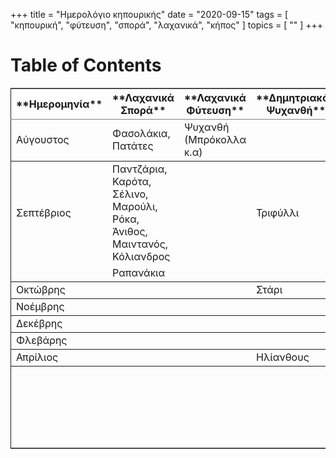 +++
title = "Ημερολόγιο κηπουρικής"
date = "2020-09-15"
tags = [ "κηπουρική", "φύτευση", "σπορά", "λαχανικά", "κήπος" ]
topics = [ "" ]
+++


# Table of Contents



<table border="2" cellspacing="0" cellpadding="6" rules="groups" frame="hsides">


<colgroup>
<col  class="org-left" />

<col  class="org-left" />

<col  class="org-left" />

<col  class="org-left" />

<col  class="org-left" />

<col  class="org-left" />
</colgroup>
<thead>
<tr>
<th scope="col" class="org-left">**Ημερομηνία**</th>
<th scope="col" class="org-left">**Λαχανικά Σπορά**</th>
<th scope="col" class="org-left">**Λαχανικά Φύτευση**</th>
<th scope="col" class="org-left">**Δημητριακά-Ψυχανθή**</th>
<th scope="col" class="org-left">**Αρωματικά**</th>
<th scope="col" class="org-left">**Δένδρα**</th>
</tr>
</thead>

<tbody>
<tr>
<td class="org-left">Αύγουστος</td>
<td class="org-left">Φασολάκια, Πατάτες</td>
<td class="org-left">Ψυχανθή (Μπρόκολλα κ.α)</td>
<td class="org-left">&#xa0;</td>
<td class="org-left">&#xa0;</td>
<td class="org-left">&#xa0;</td>
</tr>
</tbody>

<tbody>
<tr>
<td class="org-left">Σεπτέβριος</td>
<td class="org-left">Παντζάρια, Καρότα, Σέλινο, Μαρούλι, Ρόκα, Άνιθος, Μαιντανός, Κόλιανδρος</td>
<td class="org-left">&#xa0;</td>
<td class="org-left">Τριφύλλι</td>
<td class="org-left">Ματζουράνα, Δενρολίβανο, Ρίγανη, Λεβάντα</td>
<td class="org-left">&#xa0;</td>
</tr>


<tr>
<td class="org-left">&#xa0;</td>
<td class="org-left">Ραπανάκια</td>
<td class="org-left">&#xa0;</td>
<td class="org-left">&#xa0;</td>
<td class="org-left">&#xa0;</td>
<td class="org-left">&#xa0;</td>
</tr>
</tbody>

<tbody>
<tr>
<td class="org-left">Οκτώβρης</td>
<td class="org-left">&#xa0;</td>
<td class="org-left">&#xa0;</td>
<td class="org-left">Στάρι</td>
<td class="org-left">&#xa0;</td>
<td class="org-left">&#xa0;</td>
</tr>
</tbody>

<tbody>
<tr>
<td class="org-left">Νοέμβρης</td>
<td class="org-left">&#xa0;</td>
<td class="org-left">&#xa0;</td>
<td class="org-left">&#xa0;</td>
<td class="org-left">&#xa0;</td>
<td class="org-left">Ελιά</td>
</tr>
</tbody>

<tbody>
<tr>
<td class="org-left">Δεκέβρης</td>
<td class="org-left">&#xa0;</td>
<td class="org-left">&#xa0;</td>
<td class="org-left">&#xa0;</td>
<td class="org-left">&#xa0;</td>
<td class="org-left">&#xa0;</td>
</tr>
</tbody>

<tbody>
<tr>
<td class="org-left">Φλεβάρης</td>
<td class="org-left">&#xa0;</td>
<td class="org-left">&#xa0;</td>
<td class="org-left">&#xa0;</td>
<td class="org-left">&#xa0;</td>
<td class="org-left">&#xa0;</td>
</tr>
</tbody>

<tbody>
<tr>
<td class="org-left">Απρίλιος</td>
<td class="org-left">&#xa0;</td>
<td class="org-left">&#xa0;</td>
<td class="org-left">Ηλίανθους</td>
<td class="org-left">&#xa0;</td>
<td class="org-left">&#xa0;</td>
</tr>
</tbody>

<tbody>
<tr>
<td class="org-left">&#xa0;</td>
<td class="org-left">&#xa0;</td>
<td class="org-left">&#xa0;</td>
<td class="org-left">&#xa0;</td>
<td class="org-left">&#xa0;</td>
<td class="org-left">&#xa0;</td>
</tr>


<tr>
<td class="org-left">&#xa0;</td>
<td class="org-left">&#xa0;</td>
<td class="org-left">&#xa0;</td>
<td class="org-left">&#xa0;</td>
<td class="org-left">&#xa0;</td>
<td class="org-left">&#xa0;</td>
</tr>


<tr>
<td class="org-left">&#xa0;</td>
<td class="org-left">&#xa0;</td>
<td class="org-left">&#xa0;</td>
<td class="org-left">&#xa0;</td>
<td class="org-left">&#xa0;</td>
<td class="org-left">&#xa0;</td>
</tr>


<tr>
<td class="org-left">&#xa0;</td>
<td class="org-left">&#xa0;</td>
<td class="org-left">&#xa0;</td>
<td class="org-left">&#xa0;</td>
<td class="org-left">&#xa0;</td>
<td class="org-left">&#xa0;</td>
</tr>


<tr>
<td class="org-left">&#xa0;</td>
<td class="org-left">&#xa0;</td>
<td class="org-left">&#xa0;</td>
<td class="org-left">&#xa0;</td>
<td class="org-left">&#xa0;</td>
<td class="org-left">&#xa0;</td>
</tr>
</tbody>
</table>
